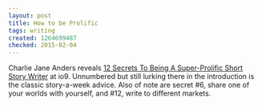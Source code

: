 ```yaml
---
layout: post
title: How to be Prolific
tags: writing
created: 1264699487
checked: 2015-02-04
---
```

Charlie Jane Anders reveals [12 Secrets To Being A Super-Prolific Short Story Writer](http://io9.com/5457388/12-secrets-to-being-a-super-prolific-short+story-writer) at io9.  Unnumbered but still lurking there in the introduction is the classic story-a-week advice.  Also of note are secret #6, share one of your worlds with yourself, and #12, write to different markets.

